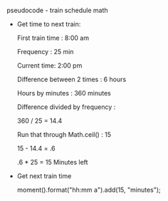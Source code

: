 pseudocode - train schedule math

 - Get time to next train:

    First train time  : 8:00 am

    Frequency : 25 min

    Current time: 2:00 pm

    Difference between 2 times : 6 hours

    Hours by minutes : 360 minutes

    Difference divided by frequency :

    360 / 25 = 14.4

    Run that through Math.ceil() : 15

    15 - 14.4 = .6

    .6 * 25 = 15 Minutes left 

- Get next train time 

    moment().format("hh:mm a").add(15, "minutes");